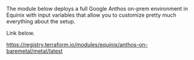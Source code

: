 The module below deploys a full Google Anthos on-prem environment in Equinix with input variables that allow you to customize pretty much everything about the setup.

Link below.

https://registry.terraform.io/modules/equinix/anthos-on-baremetal/metal/latest